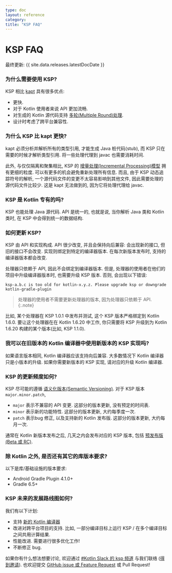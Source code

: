 ```yaml
---
type: doc
layout: reference
category:
title: "KSP FAQ"
---
```


# KSP FAQ

最终更新: {{ site.data.releases.latestDocDate }}

### 为什么需要使用 KSP?

KSP 相比 [kapt](kapt.html) 具有很多优点:
* 更快.
* 对于 Kotlin 使用者来说 API 更加流畅.
* 对生成的 Kotlin 源代码支持 [多轮(Multiple Round)处理](ksp-multi-round.html).
* 设计时考虑了跨平台兼容性.

### 为什么 KSP 比 kapt 更快?

kapt 必须分析并解析所有的类型引用, 才能生成 Java 桩代码(stub), 而 KSP 只在需要的时候才解析类型引用.
将一些处理代理到 javac 也需要消耗时间.

此外, 与仅仅隔离和聚集相比, KSP 的 [增量处理(Incremental Processing)模型](ksp-incremental.html) 拥有更细的粒度.
可以有更多的机会避免重新处理所有信息. 而且, 由于 KSP 动态追踪符号的解析, 一个源代码文件的变更不太容易影响到其他文件, 因此需要处理的源代码文件比较少.
这是 kapt 无法做到的, 因为它将处理代理给 javac.

### KSP 是 Kotlin 专有的吗?

KSP 也能处理 Java 源代码. API 是统一的, 也就是说, 当你解析 Java 类和 Kotlin 类时, 在 KSP 中会得到统一的数据结构.

### 如何更新 KSP?

KSP 由 API 和实现构成. API 很少改变, 并且会保持向后兼容: 会出现新的接口, 但旧的接口不会改变. 
实现则绑定到特定的编译器版本. 在每次新版本发布时, 支持的编译器版本都会改变.

处理器只依赖于 API, 因此不会绑定到编译器版本.
但是, 处理器的使用者在他们的项目中升级编译器版本时, 也需要升级 KSP 版本.
否则, 会出现以下错误:

```text
ksp-a.b.c is too old for kotlin-x.y.z. Please upgrade ksp or downgrade kotlin-gradle-plugin
```

> 处理器的使用者不需要更新处理器的版本, 因为处理器只依赖于 API.
{:.note}

比如, 某个处理器在 KSP 1.0.1 中发布并测试, 这个 KSP 版本严格绑定到 Kotlin 1.6.0.
要让这个处理器在在 Kotlin 1.6.20 中工作, 你只需要将 KSP 升级到为 Kotlin 1.6.20 构建的某个版本(比如, KSP 1.1.0).

### 我可以在旧版本的 Kotlin 编译器中使用新版本的 KSP 实现吗?

如果语言版本相同, Kotlin 编译器应该支持向后兼容.
大多数情况下 Kotlin 编译器只是小版本的升级.
如果你需要新版本的 KSP 实现, 请对应的升级 Kotlin 编译器.

### KSP 的更新频度如何?

KSP 尽可能的遵循 [语义化版本(Semantic Versioning)](https://semver.org/).
对于 KSP 版本 `major.minor.patch`,
* `major` 表示不兼容的 API 变更. 这部分的版本更新, 没有预定的时间表.
* `minor` 表示新的功能特性. 这部分的版本更新, 大约每季度一次.
* `patch` 表示bug 修正, 以及支持新的 Kotlin 发布版. 这部分的版本更新, 大约每月一次.

通常在 Kotlin 新版本发布之后, 几天之内会发布对应的 KSP 版本, 包括 [预发布版 (Beta 或 RC)](../eap.html).

### 除 Kotlin 之外, 是否还有其它的库版本要求?

以下是库/基础设施的版本要求:
* Android Gradle Plugin 4.1.0+
* Gradle 6.5+

### KSP 未来的发展路线图如何?

我们有以下计划:
* 支持 [新的 Kotlin 编译器](../roadmap.html)
* 改进对跨平台项目的支持. 比如, 一部分编译目标上运行 KSP / 在多个编译目标之间共用计算结果.
* 性能改进. 需要进行很多优化工作!
* 不断修正 bug.

如果你有什么想法想要讨论, 欢迎通过 [#Kotlin Slack 的 ksp 频道](https://kotlinlang.slack.com/archives/C013BA8EQSE) 与我们联络
([得到邀请](https://surveys.jetbrains.com/s3/kotlin-slack-sign-up)).
也欢迎提交 [GitHub issue 或 Feature Request](https://github.com/google/ksp/issues) 或 Pull Request!
